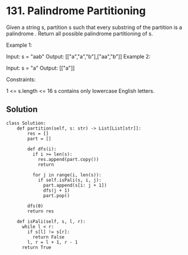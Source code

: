 # 131. Palindrome Partitioning
Given a string s, partition s such that every 
substring
 of the partition is a 
palindrome
. Return all possible palindrome partitioning of s.

 

Example 1:

Input: s = "aab"
Output: [["a","a","b"],["aa","b"]]
Example 2:

Input: s = "a"
Output: [["a"]]
 

Constraints:

1 <= s.length <= 16
s contains only lowercase English letters.
## Solution
```
class Solution:
    def partition(self, s: str) -> List[List[str]]:
        res = []
        part = []

        def dfs(i):
          if i >= len(s):
            res.append(part.copy())
            return
          
          for j in range(i, len(s)):
            if self.isPali(s, i, j):
              part.append(s[i: j + 1])
              dfs(j + 1)
              part.pop()
            
        dfs(0)
        return res
    
    def isPali(self, s, l, r):
      while l < r:
        if s[l] != s[r]:
          return False
        l, r = l + 1, r - 1
      return True
```